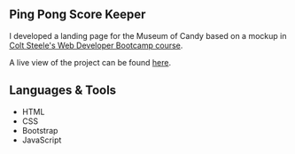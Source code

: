 ## Ping Pong Score Keeper

I developed a landing page for the Museum of Candy based on a mockup in [Colt Steele's Web Developer Bootcamp course](https://www.udemy.com/course/the-web-developer-bootcamp/). 

A live view of the project can be found [here](https://caitlineelliott.github.io/Ping-Pong-Score-Keeper/).

## Languages & Tools
- HTML
- CSS
- Bootstrap
- JavaScript
